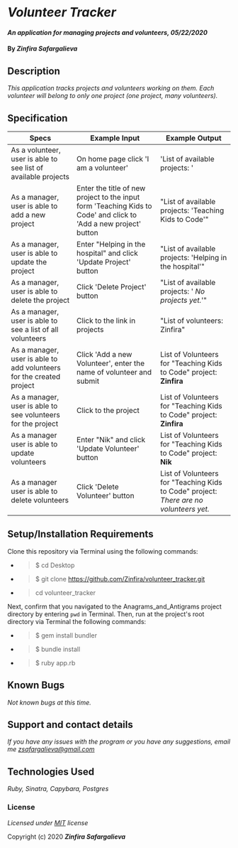 # _Volunteer Tracker_

#### _An application for managing projects and volunteers, 05/22/2020_

#### By _**Zinfira Safargalieva**_

## Description

_This application tracks projects and volunteers working on them. Each volunteer will belong to only one project (one project, many volunteers)._

## Specification
| Specs | Example Input | Example Output |
|-------|---------------|----------------|
| As a volunteer, user is able to see list of available projects | On home page click 'I am a volunteer' | 'List of available projects: ' |
| As a manager, user is able to add a new project | Enter the title of new project to the input form 'Teaching Kids to Code' and click to 'Add a new project' button | "List of available projects: 'Teaching Kids to Code'"|
| As a manager, user is able to update the project | Enter "Helping in the hospital" and click 'Update Project' button | "List of available projects: 'Helping in the hospital'" |
| As a manager, user is able to delete the project | Click 'Delete Project' button | "List of available projects: ' _No projects yet._'" |
| As a manager, user is able to see a list of all volunteers | Click to the link in projects | "List of volunteers: Zinfira" |
| As a manager, user is able to add volunteers for the created project | Click 'Add a new Volunteer', enter the name of volunteer and submit | List of Volunteers for "Teaching Kids to Code" project: __Zinfira__ |
| As a manager, user is able to see volunteers for the project | Click to the project | List of Volunteers for "Teaching Kids to Code" project: __Zinfira__ |
| As a manager user is able to update volunteers | Enter "Nik" and click 'Update Volunteer' button | List of Volunteers for "Teaching Kids to Code" project: __Nik__ |
| As a manager user is able to delete volunteers | Click 'Delete Volunteer' button | List of Volunteers for "Teaching Kids to Code" project: _There are no volunteers yet._|


## Setup/Installation Requirements

Clone this repository via Terminal using the following commands:

* >$ cd Desktop
* >$ git clone https://github.com/Zinfira/volunteer_tracker.git
* >cd volunteer_tracker

Next, confirm that you navigated to the Anagrams_and_Antigrams project directory by entering ```pwd``` in Terminal.
Then, run at the project's root directory via Terminal the following commands:
* >$ gem install bundler
* >$ bundle install
* >$ ruby app.rb


## Known Bugs

_Not known bugs at this time._


## Support and contact details

_If you have any issues with the program or you have any suggestions, email me <zsafargalieva@gmail.com>_


## Technologies Used

_Ruby, Sinatra, Capybara, Postgres_


### License

*Licensed under [MIT](https://en.wikipedia.org/wiki/MIT_License) license*

Copyright (c) 2020 **_Zinfira Safargalieva_**